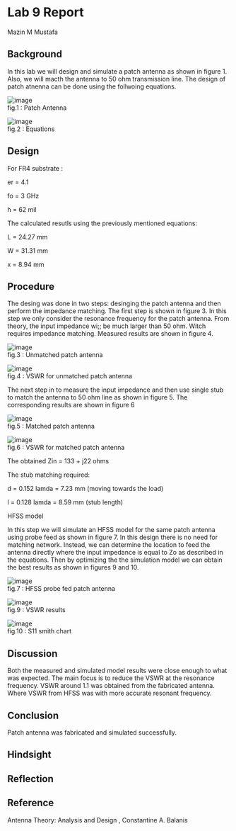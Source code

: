 

# Lab 9 Report
Mazin M Mustafa 

## Background

In this lab we will design and simulate a patch antenna as shown in figure 1. Also, we will macth the antenna to 50 ohm transmission line. The design of patch atnenna can be done using the follwoing equations.

![image](https://github.com/CourseReps/ECEN452-Spring2016/blob/master/Students/Mazin-M-Mustafa/Lab9/p1.png) <br>
fig.1 : Patch Antenna

![image](https://github.com/CourseReps/ECEN452-Spring2016/blob/master/Students/Mazin-M-Mustafa/Lab9/eqt.png) <br>
fig.2 : Equations

## Design

For FR4 substrate :

er = 4.1

fo = 3 GHz

h = 62 mil


The calculated resutls using the previously mentioned equations:

L = 24.27 mm

W = 31.31 mm

x = 8.94 mm


## Procedure

The desing was done in two steps: desinging the patch antenna and then perform the impedance matching. The first step is shown in figure 3. In this step we only consider the resonance frequency for the patch antenna. From theory, the input impedance wi;; be much larger than 50 ohm. Witch requires impedance matching. Measured results are shown in figure 4.

![image](https://github.com/CourseReps/ECEN452-Spring2016/blob/master/Students/Mazin-M-Mustafa/Lab9/antenna1.png) <br>
fig.3 : Unmatched patch antenna

![image](https://github.com/CourseReps/ECEN452-Spring2016/blob/master/Students/Mazin-M-Mustafa/Lab9/unmatched.png) <br>
fig.4 : VSWR for unmatched patch antenna

The next step in to measure the input impedance and then use single stub to match the antenna to 50 ohm line as shown in figure 5. The corresponding results are shown in figure 6

![image](https://github.com/CourseReps/ECEN452-Spring2016/blob/master/Students/Mazin-M-Mustafa/Lab9/antenna2.png) <br>
fig.5 : Matched patch antenna

![image](https://github.com/CourseReps/ECEN452-Spring2016/blob/master/Students/Mazin-M-Mustafa/Lab9/matched.png) <br>
fig.6 : VSWR for matched patch antenna

The obtained Zin = 133 + j22 ohms

The stub matching required:

d = 0.152 lamda = 7.23 mm (moving towards the load)

l = 0.128 lamda = 8.59 mm (stub length)


HFSS model

In this step we will simulate an HFSS model for the same patch antenna using probe feed as shown in figure 7. In this design there is no need for matching network. Instead, we can determine the location to feed the antenna directly where the input impedance is equal to Zo as described in the equations. Then by optimizing the the simulation model we can obtain the best results as shown in figures 9 and 10.

![image](https://github.com/CourseReps/ECEN452-Spring2016/blob/master/Students/Mazin-M-Mustafa/Lab9/hfss.png) <br>
fig.7 : HFSS probe fed patch antenna

![image](https://github.com/CourseReps/ECEN452-Spring2016/blob/master/Students/Mazin-M-Mustafa/Lab9/VSWRHFSS.png) <br>
fig.9 : VSWR results

![image](https://github.com/CourseReps/ECEN452-Spring2016/blob/master/Students/Mazin-M-Mustafa/Lab9/smith.png) <br>
fig.10 : S11 smith chart

## Discussion

Both the measured and simulated model results were close enough to what was expected. The main focus is to reduce the VSWR at the resonance frequency. VSWR around 1.1 was obtained from the fabricated antenna. Where VSWR from HFSS was  with more accurate resonant frequency.

## Conclusion

Patch antenna was fabricated and simulated successfully.

## Hindsight

## Reflection

## Reference

Antenna Theory: Analysis and Design , Constantine A. Balanis


